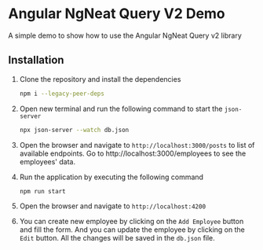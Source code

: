 # Angular NgNeat Query V2 Demo

A simple demo to show how to use the Angular NgNeat Query v2 library

## Installation

1. Clone the repository and install the dependencies
    ```bash
    npm i --legacy-peer-deps
    ```
2. Open new terminal and run the following command to start the `json-server`

     ```bash
     npx json-server --watch db.json
     ```

3. Open the browser and navigate to `http://localhost:3000/posts` to list of available endpoints. Go
   to http://localhost:3000/employees to see the employees' data.

4. Run the application by executing the following command
    ```bash
    npm run start
    ```
5. Open the browser and navigate to `http://localhost:4200`

6. You can create new employee by clicking on the `Add Employee` button and fill the form. And you can
   update the employee by clicking on the `Edit` button. All the changes will be saved in the `db.json` file.
